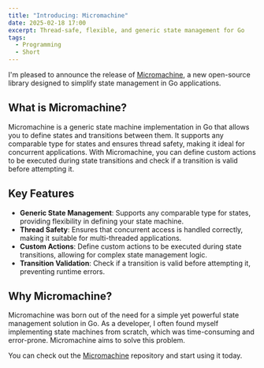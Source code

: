 ```yaml
---
title: "Introducing: Micromachine"
date: 2025-02-18 17:00
excerpt: Thread-safe, flexible, and generic state management for Go
tags:
  - Programming
  - Short
---
```

I'm pleased to announce the release of
[Micromachine](https://github.com/eliseomartelli/micromachine), a new
open-source library designed to simplify state management in Go applications.

## What is Micromachine?

Micromachine is a generic state machine implementation in Go that allows you to
define states and transitions between them. It supports any comparable type for
states and ensures thread safety, making it ideal for concurrent applications.
With Micromachine, you can define custom actions to be executed during state
transitions and check if a transition is valid before attempting it.

## Key Features

- **Generic State Management**: Supports any comparable type for states, providing flexibility in defining your state machine.
- **Thread Safety**: Ensures that concurrent access is handled correctly, making it suitable for multi-threaded applications.
- **Custom Actions**: Define custom actions to be executed during state transitions, allowing for complex state management logic.
- **Transition Validation**: Check if a transition is valid before attempting it, preventing runtime errors.

## Why Micromachine?

Micromachine was born out of the need for a simple yet powerful state
management solution in Go. As a developer, I often found myself implementing
state machines from scratch, which was time-consuming and error-prone.
Micromachine aims to solve this problem.

You can check out the
[Micromachine](https://github.com/eliseomartelli/micromachine) repository and
start using it today.

